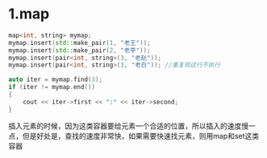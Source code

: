





# 1.map

```cpp
map<int, string> mymap;
mymap.insert(std::make_pair(1, "老王"));
mymap.insert(std::make_pair(2, "老李"));
mymap.insert(pair<int, string>(3, "老赵"));
mymap.insert(pair<int, string>(3, "老白")); //重复则这行不执行

auto iter = mymap.find(3);
if (iter != mymap.end())
{
    cout << iter->first << ":" << iter->second;
}
```

插入元素的时候，因为这类容器要给元素一个合适的位置，所以插入的速度慢一点，但是好处是，查找的速度非常快，如果需要快速找元素，则用map和set这类容器